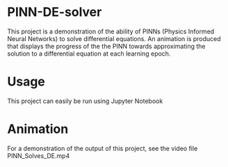# PINN-DE-solver

This project is a demonstration of the ability of PINNs (Physics Informed Neural Networks) to solve differential equations. An animation is produced that displays the progress of the the PINN towards approximating the solution to a differential equation at each learning epoch.

# Usage

This project can easily be run using Jupyter Notebook

# Animation

For a demonstration of the output of this project, see the video file PINN_Solves_DE.mp4
